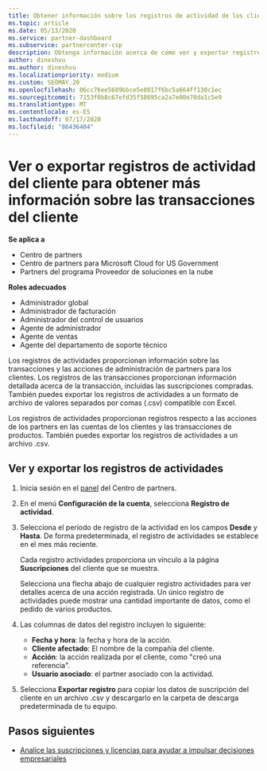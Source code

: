 ```yaml
---
title: Obtener información sobre los registros de actividad de los clientes
ms.topic: article
ms.date: 05/13/2020
ms.service: partner-dashboard
ms.subservice: partnercenter-csp
description: Obtenga información acerca de cómo ver y exportar registros de actividad para obtener información sobre las transacciones de cuentas de clientes y otras actividades de administración de asociados relacionadas con el cliente.
author: dineshvu
ms.author: dineshvu
ms.localizationpriority: medium
ms.custom: SEOMAY.20
ms.openlocfilehash: 06cc76ee5689bbce5e8017f6bc5a664ff130c1ec
ms.sourcegitcommit: 7153f0b8c67efd35f58695ca2a7e00e70da1c5e9
ms.translationtype: MT
ms.contentlocale: es-ES
ms.lasthandoff: 07/17/2020
ms.locfileid: "86436404"
---
```

# <a name="view-or-export-customer-activity-logs-for-more-insight-into-customer-transactions"></a>Ver o exportar registros de actividad del cliente para obtener más información sobre las transacciones del cliente

**Se aplica a**

- Centro de partners
- Centro de partners para Microsoft Cloud for US Government
- Partners del programa Proveedor de soluciones en la nube

**Roles adecuados**

- Administrador global
- Administrador de facturación
- Administrador del control de usuarios
- Agente de administrador
- Agente de ventas
- Agente del departamento de soporte técnico

Los registros de actividades proporcionan información sobre las transacciones y las acciones de administración de partners para los clientes. Los registros de las transacciones proporcionan información detallada acerca de la transacción, incluidas las suscripciones compradas. También puedes exportar los registros de actividades a un formato de archivo de valores separados por comas (.csv) compatible con Excel.

Los registros de actividades proporcionan registros respecto a las acciones de los partners en las cuentas de los clientes y las transacciones de productos. También puedes exportar los registros de actividades a un archivo .csv.

## <a name="view-and-export-activity-logs"></a>Ver y exportar los registros de actividades

1. Inicia sesión en el [panel](https://partner.microsoft.com/dashboard) del Centro de partners.

2. En el menú **Configuración de la cuenta**, selecciona **Registro de actividad**.

3. Selecciona el período de registro de la actividad en los campos **Desde** y **Hasta**. De forma predeterminada, el registro de actividades se establece en el mes más reciente.

   Cada registro actividades proporciona un vínculo a la página **Suscripciones** del cliente que se muestra.

   Selecciona una flecha abajo de cualquier registro actividades para ver detalles acerca de una acción registrada. Un único registro de actividades puede mostrar una cantidad importante de datos, como el pedido de varios productos.

4. Las columnas de datos del registro incluyen lo siguiente:
   - **Fecha y hora**: la fecha y hora de la acción.
   - **Cliente afectado**: El nombre de la compañía del cliente.
   - **Acción**: la acción realizada por el cliente, como "creó una referencia".
   - **Usuario asociado**: el partner asociado con la actividad.

5. Selecciona **Exportar registro** para copiar los datos de suscripción del cliente en un archivo .csv y descargarlo en la carpeta de descarga predeterminada de tu equipo.

## <a name="next-steps"></a>Pasos siguientes

- [Analice las suscripciones y licencias para ayudar a impulsar decisiones empresariales](analyze-subscriptions-licenses.md)
